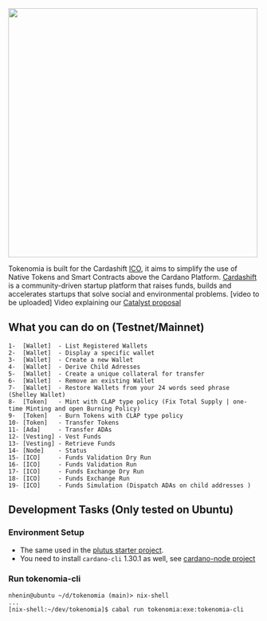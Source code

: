 
<img src="./tokenomia-logo.png" width="500"  />

Tokenomia is built for the Cardashift [ICO](https://ico.cardashift.com/), it aims to simplify the use of Native Tokens and Smart Contracts above the Cardano Platform.
[Cardashift](https://cardashift.com/) is a community-driven startup platform that raises funds, builds and accelerates startups that solve social and environmental problems.
[video to be uploaded]
Video explaining our [Catalyst proposal](https://cardano.ideascale.com/a/dtd/Boost-impact-projects-with-Catalyst/384977-48088)

## What you can do on (Testnet/Mainnet)
 
	1-  [Wallet]  - List Registered Wallets
	2-  [Wallet]  - Display a specific wallet
	3-  [Wallet]  - Create a new Wallet
	4-  [Wallet]  - Derive Child Adresses
	5-  [Wallet]  - Create a unique collateral for transfer
	6-  [Wallet]  - Remove an existing Wallet
	7-  [Wallet]  - Restore Wallets from your 24 words seed phrase (Shelley Wallet)
	8-  [Token]   - Mint with CLAP type policy (Fix Total Supply | one-time Minting and open Burning Policy)
	9-  [Token]   - Burn Tokens with CLAP type policy
	10- [Token]   - Transfer Tokens
	11- [Ada]     - Transfer ADAs
	12- [Vesting] - Vest Funds
	13- [Vesting] - Retrieve Funds
	14- [Node]    - Status
	15- [ICO]     - Funds Validation Dry Run
	16- [ICO]     - Funds Validation Run
	17- [ICO]     - Funds Exchange Dry Run
	18- [ICO]     - Funds Exchange Run
	19- [ICO]     - Funds Simulation (Dispatch ADAs on child addresses )



## Development Tasks (Only tested on Ubuntu)

### Environment Setup

- The same used in the  [plutus starter project](https://github.com/input-output-hk/plutus-starter).
- You need to install `cardano-cli` 1.30.1  as well, see [cardano-node project](https://github.com/input-output-hk/cardano-node)  

### Run tokenomia-cli

```shell
nhenin@ubuntu ~/d/tokenomia (main)> nix-shell 
...
[nix-shell:~/dev/tokenomia]$ cabal run tokenomia:exe:tokenomia-cli
```


